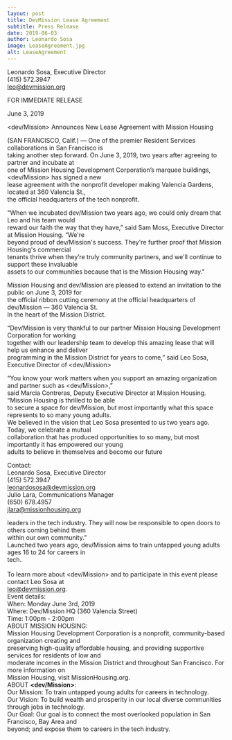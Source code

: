 ```yaml
---
layout: post
title: DevMission Lease Agreement
subtitle: Press Release
date: 2019-06-03
author: Leonardo Sosa
image: LeaseAgreement.jpg
alt: LeaseAgreement
---
```

Leonardo Sosa, Executive Director<br>
(415) 572.3947<br>
leo@devmission.org<br>

FOR IMMEDIATE RELEASE<br>


June 3, 2019<br>

&lt;dev/Mission&gt; Announces New Lease Agreement with Mission Housing<br>

(SAN FRANCISCO, Calif.) — One of the premier Resident Services collaborations in San Francisco is<br>
taking another step forward. On June 3, 2019, two years after agreeing to partner and incubate at<br> 
one of Mission Housing Development Corporation’s marquee buildings, &lt;dev/Mission&gt;  has signed a new <br>
lease agreement with the nonprofit developer making Valencia Gardens, located at 360 Valencia St., <br>
the official headquarters of the tech nonprofit.

"When we incubated dev/Mission two years ago, we could only dream that Leo and his team would<br>
reward our faith the way that they have,” said Sam Moss, Executive Director at Mission Housing. “We're<br>
beyond proud of dev/Mission's success. They're further proof that Mission Housing's commercial<br>
tenants thrive when they’re truly community partners, and we'll continue to support these invaluable<br>
assets to our communities because that is the Mission Housing way."<br>

Mission Housing and dev/Mission are pleased to extend an invitation to the public on June 3, 2019 for<br>
the official ribbon cutting ceremony at the official headquarters of dev/Mission — 360 Valencia St. <br>
In the heart of the Mission District. <br>

“Dev/Mission is very thankful to our partner Mission Housing Development Corporation for working<br>
together with our leadership team to develop this amazing lease that will help us enhance and deliver<br>
programming in the Mission District for years to come,” said Leo Sosa, Executive Director of &lt;dev/Mission&gt;<br>


“You know your work matters when you support an amazing organization and partner such as &lt;dev/Mission&gt;,” <br>
said Marcia Contreras, Deputy Executive Director at Mission Housing. “Mission Housing is thrilled to be able <br>
to secure a space for dev/Mission, but most importantly what this space represents to so many young adults. <br>
We believed in the vision that Leo Sosa presented to us two years ago. Today, we celebrate a mutual <br> 
collaboration that has produced opportunities to so many, but most importantly it has empowered our young <br>
adults to believe in themselves and become our future

Contact:<br>
Leonardo Sosa, Executive Director<br>
(415) 572.3947<br>
leonardososa@devmission.org<br>
Julio Lara, Communications Manager<br>
(650) 678.4957<br>
jlara@missionhousing.org<br>

leaders in the tech industry. They will now be responsible to open doors to others coming behind them<br>
within our own community.”<br>
Launched two years ago, dev/Mission aims to train untapped young adults ages 16 to 24 for careers in<br>
tech.<br><br>
To learn more about &lt;dev/Mission&gt; and to participate in this event please contact Leo Sosa at<br>
leo@devmission.org.<br>
Event details:<br>
When: Monday June 3rd, 2019<br>
Where: Dev/Mission HQ (360 Valencia Street)<br>
Time: 1:00pm - 2:00pm<br>
ABOUT MISSION HOUSING:<br>
Mission Housing Development Corporation is a nonprofit, community-based organization creating and<br>
preserving high-quality affordable housing, and providing supportive services for residents of low and<br>
moderate incomes in the Mission District and throughout San Francisco. For more information on<br>
Mission Housing, visit MissionHousing.org.<br>
ABOUT <strong>&lt;dev/Mission&gt;</strong>:<br>
Our Mission: To train untapped young adults for careers in technology.<br>
Our Vision: To build wealth and prosperity in our local diverse communities through jobs in technology.<br>
Our Goal: Our goal is to connect the most overlooked population in San Francisco, Bay Area and<br>
beyond; and expose them to careers in the tech industry.<br>
